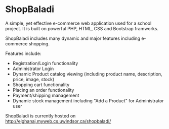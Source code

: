 # ShopBaladi
A simple, yet effective e-commerce web application used for a school project. 
It is built on powerful PHP, HTML, CSS and Bootstrap framworks.

ShopBaladi includes many dynamic and major features including e-commerce shopping. 

Features include:

- Registration/Login functionality
- Administrator Login
- Dynamic Product catalog viewing (including product name, description, price, image, stock)
- Shopping cart functionality
- Placing an order functionality
- Payment/shipping management
- Dynamic stock management including "Add a Product" for Administrator user

ShopBaladi is currently hosted on http://elghanaj.myweb.cs.uwindsor.ca/shopbaladi/
